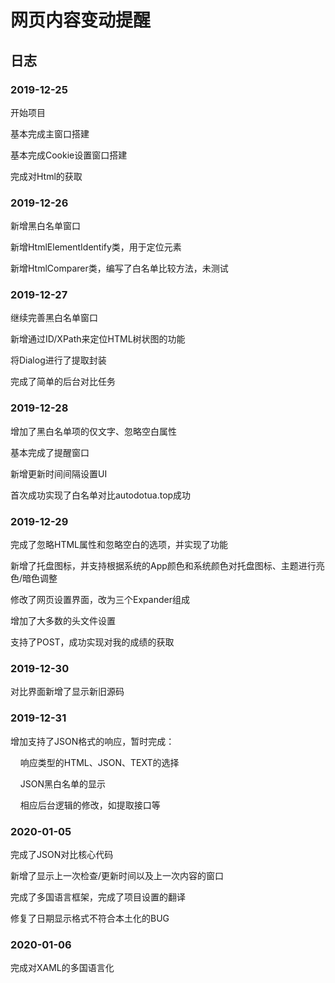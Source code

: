 ﻿# 网页内容变动提醒

## 日志

### 2019-12-25

开始项目

基本完成主窗口搭建

基本完成Cookie设置窗口搭建

完成对Html的获取

### 2019-12-26

新增黑白名单窗口

新增HtmlElementIdentify类，用于定位元素

新增HtmlComparer类，编写了白名单比较方法，未测试

### 2019-12-27

继续完善黑白名单窗口

新增通过ID/XPath来定位HTML树状图的功能

将Dialog进行了提取封装

完成了简单的后台对比任务

### 2019-12-28
   
增加了黑白名单项的仅文字、忽略空白属性

基本完成了提醒窗口

新增更新时间间隔设置UI

首次成功实现了白名单对比autodotua.top成功

### 2019-12-29

完成了忽略HTML属性和忽略空白的选项，并实现了功能

新增了托盘图标，并支持根据系统的App颜色和系统颜色对托盘图标、主题进行亮色/暗色调整

修改了网页设置界面，改为三个Expander组成

增加了大多数的头文件设置

支持了POST，成功实现对我的成绩的获取

### 2019-12-30

对比界面新增了显示新旧源码

### 2019-12-31

增加支持了JSON格式的响应，暂时完成：

&nbsp;&nbsp;&nbsp;&nbsp;响应类型的HTML、JSON、TEXT的选择

&nbsp;&nbsp;&nbsp;&nbsp;JSON黑白名单的显示

&nbsp;&nbsp;&nbsp;&nbsp;相应后台逻辑的修改，如提取接口等

### 2020-01-05

完成了JSON对比核心代码

新增了显示上一次检查/更新时间以及上一次内容的窗口

完成了多国语言框架，完成了项目设置的翻译

修复了日期显示格式不符合本土化的BUG

### 2020-01-06

完成对XAML的多国语言化

